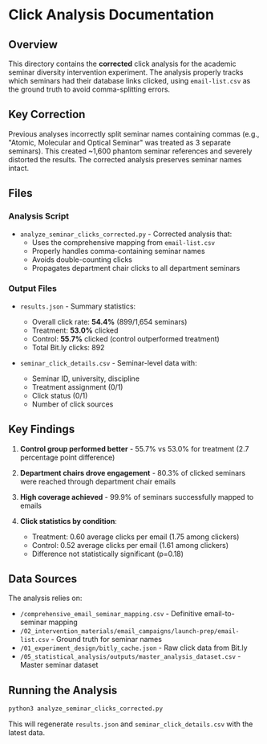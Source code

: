 # Click Analysis Documentation

## Overview

This directory contains the **corrected** click analysis for the academic seminar diversity intervention experiment. The analysis properly tracks which seminars had their database links clicked, using `email-list.csv` as the ground truth to avoid comma-splitting errors.

## Key Correction

Previous analyses incorrectly split seminar names containing commas (e.g., "Atomic, Molecular and Optical Seminar" was treated as 3 separate seminars). This created ~1,600 phantom seminar references and severely distorted the results. The corrected analysis preserves seminar names intact.

## Files

### Analysis Script
- `analyze_seminar_clicks_corrected.py` - Corrected analysis that:
  - Uses the comprehensive mapping from `email-list.csv`
  - Properly handles comma-containing seminar names
  - Avoids double-counting clicks
  - Propagates department chair clicks to all department seminars

### Output Files
- `results.json` - Summary statistics:
  - Overall click rate: **54.4%** (899/1,654 seminars)
  - Treatment: **53.0%** clicked
  - Control: **55.7%** clicked (control outperformed treatment)
  - Total Bit.ly clicks: 892

- `seminar_click_details.csv` - Seminar-level data with:
  - Seminar ID, university, discipline
  - Treatment assignment (0/1)
  - Click status (0/1)
  - Number of click sources

## Key Findings

1. **Control group performed better** - 55.7% vs 53.0% for treatment (2.7 percentage point difference)

2. **Department chairs drove engagement** - 80.3% of clicked seminars were reached through department chair emails

3. **High coverage achieved** - 99.9% of seminars successfully mapped to emails

4. **Click statistics by condition**:
   - Treatment: 0.60 average clicks per email (1.75 among clickers)
   - Control: 0.52 average clicks per email (1.61 among clickers)
   - Difference not statistically significant (p=0.18)

## Data Sources

The analysis relies on:
- `/comprehensive_email_seminar_mapping.csv` - Definitive email-to-seminar mapping
- `/02_intervention_materials/email_campaigns/launch-prep/email-list.csv` - Ground truth for seminar names
- `/01_experiment_design/bitly_cache.json` - Raw click data from Bit.ly
- `/05_statistical_analysis/outputs/master_analysis_dataset.csv` - Master seminar dataset

## Running the Analysis

```bash
python3 analyze_seminar_clicks_corrected.py
```

This will regenerate `results.json` and `seminar_click_details.csv` with the latest data.